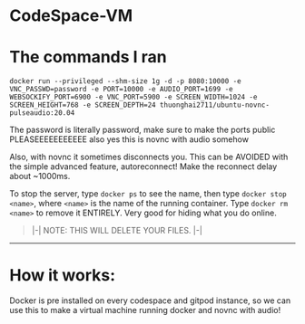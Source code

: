 # CodeSpace-VM

# The commands I ran
```docker run --privileged --shm-size 1g -d -p 8080:10000 -e VNC_PASSWD=password -e PORT=10000 -e AUDIO_PORT=1699 -e WEBSOCKIFY_PORT=6900 -e VNC_PORT=5900 -e SCREEN_WIDTH=1024 -e SCREEN_HEIGHT=768 -e SCREEN_DEPTH=24 thuonghai2711/ubuntu-novnc-pulseaudio:20.04```

The password is literally password, make sure to make the ports public PLEASEEEEEEEEEEE 
also yes this is novnc with audio somehow

Also, with novnc it sometimes disconnects you. This can be AVOIDED with the simple advanced feature, autoreconnect! Make the reconnect delay about ~1000ms.

To stop the server, type `docker ps` to see the name, then type `docker stop <name>`, where `<name>` is the name of the running container.
Type `docker rm <name>` to remove it ENTIRELY. Very good for hiding what you do online. 

> |-| NOTE: THIS WILL DELETE YOUR FILES. |-|

---
# How it works:
Docker is pre installed on every codespace and gitpod instance, so we can use this to make a virtual machine running docker and novnc with audio!